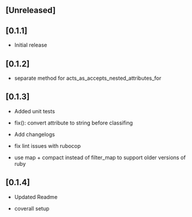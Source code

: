 ## [Unreleased]

## [0.1.1]

- Initial release

## [0.1.2]

- separate method for acts_as_accepts_nested_attributes_for

## [0.1.3]

- Added unit tests

- fix(): convert attribute to string before classifing

- Add changelogs

- fix lint issues with rubocop

- use map + compact instead of filter_map to support older versions of ruby

## [0.1.4]

- Updated Readme

- coverall setup